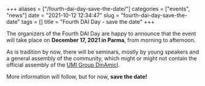+++
aliases = ["/fourth-dai-day-save-the-date/"]
categories = ["events", "news"]
date = "2021-10-12 12:34:47"
slug = "fourth-dai-day-save-the-date"
tags = []
title = "Fourth DAI Day - save the date"
+++

The organizers of the Fourth DAI Day are happy to announce that the
event will take place on **December 17, 2021 in Parma**, from morning to
afternoon.

As is tradition by now, there will be seminars, mostly by young speakers
and a general assembly of the community, which might or might not
contain the official assembly of the [UMI Group
DinAmicI](https://umi.dm.unibo.it/gruppi-umi-2/gruppo-umi-dinamici/).

More information will follow, but for now, **save the date!**
